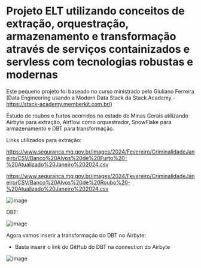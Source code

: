 # Projeto ELT utilizando conceitos de extração, orquestração, armazenamento e transformação através de serviços containizados e servless com tecnologias robustas e modernas

Este pequeno projeto foi baseado no curso ministrado pelo Giuliano Ferreira (Data Engineering usando a Modern Data Stack da Stack Academy - https://stack-academy.memberkit.com.br/)

Estudo de roubos e furtos ocorridos no estado de Minas Gerais utilizando Airbyte para extração, Airflow como orquestrador, SnowFlake para armazenamento e DBT para transformação.

Links utilizados para extração:

https://www.seguranca.mg.gov.br/images/2024/Fevereiro/CriminalidadeJaneiro/CSV/Banco%20Alvos%20de%20Furto%20-%20Atualizado%20Janeiro%202024.csv

https://www.seguranca.mg.gov.br/images/2024/Fevereiro/CriminalidadeJaneiro/CSV/Banco%20Alvos%20de%20Roubo%20-%20Atualizado%20Janeiro%202024.csv


![image](https://github.com/gsvimieiro/POC_crimesMG_Airbyte_Airflow_DBT_SnowFlake/assets/25323854/3b05fffb-de88-4e1e-b08a-fba771033c84)

DBT:

![image](https://github.com/gsvimieiro/POC_Airbyte_Airflow_DBT_SnowFlake/assets/25323854/7ad63cdc-db8e-4b11-adc4-e1e5b71f0c70)


Agora vamos inserir a transformação do DBT no Airbyte:
 - Basta inserir o link do GitHub do DBT na connection do Airbyte

![image](https://github.com/gsvimieiro/POC_Airbyte_Airflow_DBT_SnowFlake/assets/25323854/2aaa16dc-39f8-44d5-aa23-020cb799ec54)
